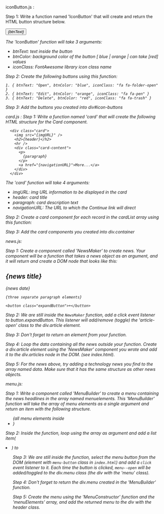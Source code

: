 iconButton.js :

  Step 1: Write a function named 'IconButton' that will create and return the HTML button structure below.

  <button class="btn btn-{btnColor}">
    <i class="{iconClass}" />
    {btnText}
  </button>

  The 'IconButton' function will take 3 arguments: 
  - btnText: text inside the button
  - btnColor: background color of the button [ blue | orange | can take [red] values
  - iconClass: FontAwesome library icon class name 

Step 2: Create the following buttons using this function: 

    1. { btnText: "Open", btnColor: "blue", iconClass: "fa fa-folder-open" }
    2. { btnText: "Edit", btnColor: "orange", iconClass: "fa fa-pen" }
    3. { btnText: "Delete", btnColor: "red", iconClass: "fa fa-trash" }

Step 3: Add the buttons you created into div#icon-buttons

card.js :
  Step 1: Write a function named 'card' that will create the following HTML structure for the Card component.

      <div class="card">
        <img src="{imgURL}" />
        <h2>{header}</h2>
        <hr />
        <div class="card-content">
          <p>
            {paragraph}
          </p>
          <a href="{navigationURL}">More...</a>
        </div>
      </div>

  The 'card' function will take 4 arguments: 
  - imgURL: img URL information to be displayed in the card
  - header: card title
  - paragraph: card description text
  - navigationURL: The URL to which the Continue link will direct

  Step 2: Create a card component for each record in the cardList array using this function: 

  Step 3: Add the card components you created into div.container

news.js:

  Step 1: Create a component called 'NewsMaker' to create news.
  Your component will be a function that takes a news object as an argument,
  and it will return and create a DOM node that looks like this:
  
  <div class="article">
    <h2>{news title}</h2>
    <p class="date">{news date}</p>
  
    {three separate paragraph elements}
  
    <button class="expandButton">+</button>
  </div>
  
  Step 2: We are still inside the `NewsMaker` function, add a click event listener to button.expandButton.
  This listener will add/remove (toggle) the 'article-open' class to the div.article element.
  
  Step 3: Don't forget to return an element from your function.
  
  
  Step 4: Loop the data containing all the news outside your function. 
  Create a div.article element using the 'NewsMaker' component you wrote and add it to the div.articles node in the DOM. (see index.html).
  
  
  Step 5: For the news above, try adding a technology news you find to the array named data. Make sure that it has the same structure as other news objects.

  menu.js:

  Step 1: Write a component called 'MenuBuilder' to create a menu containing the news headlines in the array named menuelements.
  This 'MenuBuilder' function will take the array of menu elements as a single argument and return an item with the following structure.
  
  <div class="menu">
    <ul>
      {all menu elements inside <li>}
    </ul>
  </div>
  
  Step 2: Inside the function, loop using the array as argument and add a list item(<li>) to <ul>
  
  Step 3: We are still inside the function, select the menu button from the DOM (element with `menu-button` class in `index.html`) and add a `click` event listener to it. Each time the button is clicked, `menu--open` will be added/toggled to the div.menu class (the div with the 'menu' class).
  
  Step 4: Don't forget to return the div.menu created in the 'MenuBuilder' function.
  
  Step 5: Create the menu using the 'MenuConstructor' function and the 'menuElements' array, and add the returned menu to the div with the header class.
  
  
